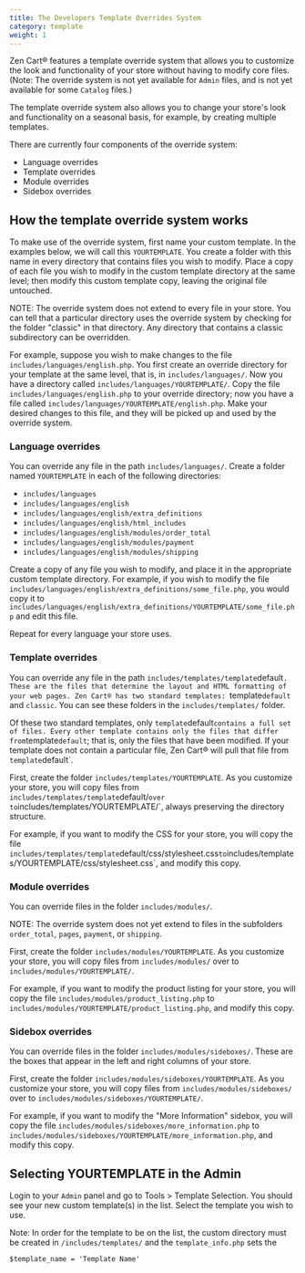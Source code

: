 ```yaml
---
title: The Developers Template Overrides System 
category: template 
weight: 1
---
```


Zen Cart® features a template override system that allows you to customize the look and functionality of your store without having to modify core files. (Note: The override system is not yet available for `Admin` files, and is not yet available for some `Catalog` files.)

The template override system also allows you to change your store's look and functionality on a seasonal basis, for example, by creating multiple templates.

There are currently four components of the override system:

*   Language overrides
*   Template overrides
*   Module overrides
*   Sidebox overrides

## How the template override system works

To make use of the override system, first name your custom template. In the examples below, we will call this `YOURTEMPLATE`. You create a folder with this name in every directory that contains files you wish to modify. Place a copy of each file you wish to modify in the custom template directory at the same level; then modify this custom template copy, leaving the original file untouched.


NOTE: The override system does not extend to every file in your store. You can tell that a particular directory uses the override system by checking for the folder "classic" in that directory. Any directory that contains a classic subdirectory can be overridden.


For example, suppose you wish to make changes to the file `includes/languages/english.php`. You first create an override directory for your template at the same level, that is, in `includes/languages/`. Now you have a directory called `includes/languages/YOURTEMPLATE/`. Copy the file `includes/languages/english.php` to your override directory; now you have a file called `includes/languages/YOURTEMPLATE/english.php`. Make your desired changes to this file, and they will be picked up and used by the override system.

### Language overrides

You can override any file in the path `includes/languages/`. Create a folder named `YOURTEMPLATE` in each of the following directories:

*   `includes/languages`
*   `includes/languages/english`
*   `includes/languages/english/extra_definitions`
*   `includes/languages/english/html_includes`
*   `includes/languages/english/modules/order_total`
*   `includes/languages/english/modules/payment`
*   `includes/languages/english/modules/shipping`

Create a copy of any file you wish to modify, and place it in the appropriate custom template directory. For example, if you wish to modify the file `includes/languages/english/extra_definitions/some_file.php`, you would copy it to `includes/languages/english/extra_definitions/YOURTEMPLATE/some_file.php` and edit this file.

Repeat for every language your store uses.

### Template overrides

You can override any file in the path `includes/templates/template`default`. These are the files that determine the layout and HTML formatting of your web pages. Zen Cart® has two standard templates: `template`default` and `classic`. You can see these folders in the `includes/templates/` folder.

Of these two standard templates, only `template`default` contains a full set of files. Every other template contains only the files that differ from `template`default`; that is, only the files that have been modified. If your template does not contain a particular file, Zen Cart® will pull that file from `template`default`.

First, create the folder `includes/templates/YOURTEMPLATE`. As you customize your store, you will copy files from `includes/templates/template`default/` over to `includes/templates/YOURTEMPLATE/`, always preserving the directory structure.

For example, if you want to modify the CSS for your store, you will copy the file `includes/templates/template`default/css/stylesheet.css` to `includes/templates/YOURTEMPLATE/css/stylesheet.css`, and modify this copy.

### Module overrides

You can override files in the folder `includes/modules/`.


NOTE: The override system does not yet extend to files in the subfolders `order_total`, `pages`, `payment`, or `shipping`.


First, create the folder `includes/modules/YOURTEMPLATE`. As you customize your store, you will copy files from `includes/modules/` over to `includes/modules/YOURTEMPLATE/`.

For example, if you want to modify the product listing for your store, you will copy the file `includes/modules/product_listing.php` to `includes/modules/YOURTEMPLATE/product_listing.php`, and modify this copy.

### Sidebox overrides

You can override files in the folder `includes/modules/sideboxes/`. These are the boxes that appear in the left and right columns of your store.

First, create the folder `includes/modules/sideboxes/YOURTEMPLATE`. As you customize your store, you will copy files from `includes/modules/sideboxes/` over to `includes/modules/sideboxes/YOURTEMPLATE/`.

For example, if you want to modify the "More Information" sidebox, you will copy the file `includes/modules/sideboxes/more_information.php` to `includes/modules/sideboxes/YOURTEMPLATE/more_information.php`, and modify this copy.

## Selecting YOURTEMPLATE in the Admin

Login to your `Admin` panel and go to Tools > Template Selection.  You should see your new custom template(s) in the list. Select the template you wish to use.

Note: In order for the template to be on the list, the custom directory must be created in `/includes/templates/` and the `template_info.php` sets the

`$template_name = 'Template Name'`
